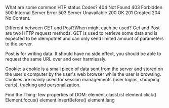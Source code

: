 What are some common HTP status Codes?
404 Not Found
403 Forbidden
500 Internal Server Error
503 Server Unavailable
200	OK
201 Created
204 No Content.

Different between GET and Post?When might each be used?
Get and Post are two HTTP request methods. 
GET is used to retrieve some data and is expected to be idempotnet and can only send limited amount of parameters to the server. 

Post is for writing data. It should have no side effect, you should be able to request the same URL over and over harmlessly.

Cookie: a cookie is a small piece of data sent from the server and stored on the user's computer by the user's web browser while the user is browsing. Cookies are mainly used for session managements (user logins, shopping carts), tracking and personalization.

Find the Thing: few properties of DOM:
element.classList
element.click()
Element.focus()
element.insertBefore()
element.lang

